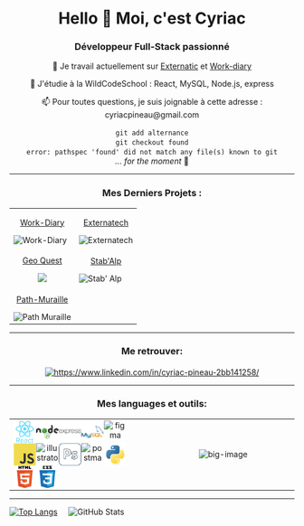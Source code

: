 <h1 align="center">Hello 👋 Moi, c'est Cyriac</h1>
<h3 align="center">Développeur Full-Stack passionné</h3>
<div align ="center">
 <p>🔭 Je travail actuellement sur <a href="https://github.com/WildCodeSchool-2024-02/JS-RemoteFR-CodeOfWar-P3-externatic">Externatic</a> et <a href="https://github.com/Pyriac/work-diary">Work-diary</a></p>
 <p>🌱 J'étudie à la WildCodeSchool : React, MySQL, Node.js, express</p>
<p>📫 Pour toutes questions, je suis joignable à cette adresse : cyriacpineau@gmail.com</p> 

`git add alternance`<br/>
`git checkout found`<br/>
`error: pathspec 'found' did not match any file(s) known to git`<br/>
*... for the moment* 👀
</div>

---
<h3 align="center">Mes Derniers Projets :</h3>
<table align="center">
 <tr>
  <td>
   <p align="center"><a href="https://github.com/Pyriac/work-diary">Work-Diary</a></p>
   <img src="https://github.com/user-attachments/assets/217a29dd-417a-4355-a25b-73730ae9caa5" alt="Work-Diary" width="500"/>
  </td>
  <td>
   <p align="center"><a href="https://github.com/WildCodeSchool-2024-02/JS-RemoteFR-CodeOfWar-P3-externatic">Externatech</a></p>
  <img src="https://github.com/user-attachments/assets/c6c97446-20a4-49d4-a1e8-ebb4c27201c5" alt="Externatech" width=500" /></td>
 </tr>
 <tr>
  <td>
   <p align="center"><a href="https://github.com/WildCodeSchool-2024-02/JS-RemoteFR-CodeOfWar-P2-ReplitAfterMe">Geo Quest</a></p>
   <div align="center">
   <img src="https://github.com/user-attachments/assets/8f206056-4966-481e-bffb-5e0e32a55dc2" height="250">
   </div>
  </td>
  <td>
   <p align="center"> <a href="https://github.com/Pyriac/StabAlp-REact">Stab'Alp</a></p>
<img src="https://github.com/user-attachments/assets/841c397a-f334-48c0-a7ff-964236231e1b" alt="Stab' Alp" width="500" >
  </td>
 </tr>
 <tr>
  <td>
   <p align="center"><a href="https://66a3a9f5e124ba102df987b4--bright-lamington-fb5ed2.netlify.app/">Path-Muraille</a></p>
   <div align="center">
 <img src="https://github.com/user-attachments/assets/9ae3635d-77b6-4d3c-9b79-a1c213b3fda6" alt="Path Muraille" height="250">
 </div>
   
  </td>
 </tr>
</table>

---
<h3 align="center">Me retrouver:</h3>
<p align="center">
<a href="https://www.linkedin.com/in/cyriac-pineau-2bb141258/" target="blank"><img align="center" src="https://raw.githubusercontent.com/rahuldkjain/github-profile-readme-generator/master/src/images/icons/Social/linked-in-alt.svg" alt="https://www.linkedin.com/in/cyriac-pineau-2bb141258/" height="30" width="40" /></a>
</p>

---
<h3 align="center">Mes languages et outils:</h3>
<table align="center">
  <tr>
    <td width="500">
      <div align="center" style="display: flex; flex-wrap: wrap;">
        <img src="https://raw.githubusercontent.com/devicons/devicon/master/icons/react/react-original-wordmark.svg" alt="react" width="40" height="40"/>
        <img src="https://raw.githubusercontent.com/devicons/devicon/master/icons/nodejs/nodejs-original-wordmark.svg" alt="nodejs" width="40" height="40"/>
        <img src="https://raw.githubusercontent.com/devicons/devicon/master/icons/express/express-original-wordmark.svg" alt="express" width="40" height="40"/>
        <img src="https://raw.githubusercontent.com/devicons/devicon/master/icons/mysql/mysql-original-wordmark.svg" alt="mysql" width="40" height="40"/>
        <img src="https://www.vectorlogo.zone/logos/figma/figma-icon.svg" alt="figma" width="40" height="40"/>
        <img src="https://raw.githubusercontent.com/devicons/devicon/master/icons/javascript/javascript-original.svg" alt="javascript" width="40" height="40"/>
        <br/><br/>
        <img src="https://www.vectorlogo.zone/logos/adobe_illustrator/adobe_illustrator-icon.svg" alt="illustrator" width="40" height="40"/>
        <img src="https://raw.githubusercontent.com/devicons/devicon/master/icons/photoshop/photoshop-line.svg" alt="photoshop" width="40" height="40"/>
        <img src="https://www.vectorlogo.zone/logos/getpostman/getpostman-icon.svg" alt="postman" width="40" height="40"/>
        <img src="https://raw.githubusercontent.com/devicons/devicon/master/icons/python/python-original.svg" alt="python" width="40" height="40"/>
        <img src="https://raw.githubusercontent.com/devicons/devicon/master/icons/html5/html5-original-wordmark.svg" alt="html5" width="40" height="40"/>
        <img src="https://raw.githubusercontent.com/devicons/devicon/master/icons/css3/css3-original-wordmark.svg" alt="css3" width="40" height="40"/>
      </div>
    </td>
    <td align="center" width="500">
      <img src="https://github.com/user-attachments/assets/130b07a2-18c5-4dc3-85ee-319714fb7cee" alt="big-image" width="280" height="200"/>
    </td>
  </tr>
</table>

---
<div width="1000" >
  <a href="https://github.com/Pyriac/github-readme-stats">
    <img src="https://github-readme-stats.vercel.app/api/top-langs/?username=Pyriac&layout=donut&theme=aura_dark&size_weight=0.5&count_weight=0.5" alt="Top Langs" />
  </a>
  <a href="https://github.com/Pyriac/github-readme-stats">
    <img src="https://github-readme-stats.vercel.app/api?username=Pyriac&theme=aura_dark&hide=stars,issues" alt="GitHub Stats" width="400" height="220" align="right" />
  </a>
</div>









<!--
**Pyriac/Pyriac** is a ✨ _special_ ✨ repository because its `README.md` (this file) appears on your GitHub profile.

Here are some ideas to get you started:

- 🔭 I’m currently working on ...
- 🌱 I’m currently learning ...
- 👯 I’m looking to collaborate on ...
- 🤔 I’m looking for help with ...
- 💬 Ask me about ...
- 📫 How to reach me: ...
- 😄 Pronouns: ...
- ⚡ Fun fact: ...
-->
